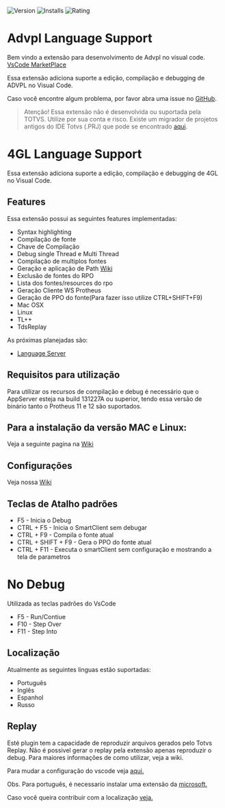 ![Version](https://vsmarketplacebadge.apphb.com/version/KillerAll.advpl-vscode.svg) ![Installs](https://vsmarketplacebadge.apphb.com/installs/KillerAll.advpl-vscode.svg) ![Rating](https://vsmarketplacebadge.apphb.com/rating-short/KillerAll.advpl-vscode.svg)

# Advpl Language Support

Bem vindo a extensão para desenvolvimento de Advpl no visual code. [VsCode MarketPlace](https://marketplace.visualstudio.com/items?itemName=KillerAll.advpl-vscode)

Essa extensão adiciona suporte a edição, compilação e debugging de ADVPL no Visual Code.

Caso você encontre algum problema, por favor abra uma issue no [GitHub](https://github.com/killerall/advpl-vscode/issues).

> Atenção! Essa extensão não é desenvolvida ou suportada pela TOTVS. Utilize por sua conta e risco.
> Existe um migrador de projetos antigos do IDE Totvs (.PRJ) que pode se encontrado [aqui](https://github.com/killerall/advpl-vscode/blob/master/TDSProjectToVscode.jar).


# 4GL Language Support

Essa extensão adiciona suporte a edição, compilação e debugging de 4GL no Visual Code.

## Features

Essa extensão possui as seguintes features implementadas:

* Syntax highlighting
* Compilação de fonte
* Chave de Compilação
* Debug single Thread e Multi Thread
* Compilação de multiplos fontes
* Geração e aplicação de Path [Wiki](https://github.com/killerall/advpl-vscode/wiki/Trabalhando-com-Patchs)
* Exclusão de fontes do RPO
* Lista dos fontes/resources do rpo
* Geração Cliente WS Protheus
* Geração de PPO do fonte(Para fazer isso utilize CTRL+SHIFT+F9)
* Mac OSX 
* Linux
* TL++
* TdsReplay

As próximas planejadas são:

* [Language Server](https://github.com/advpl/advpl-language-server)


## Requisitos para utilização

Para utilizar os recursos de compilação e debug é necessário que o AppServer esteja na build 131227A ou superior, tendo essa versão de binário tanto o Protheus 11 e 12 são suportados.

## Para a instalação da versão MAC e Linux:

Veja a seguinte pagina na [Wiki](https://github.com/killerall/advpl-vscode/wiki/Instala%C3%A7%C3%A3o-em-Linux-Mac-OS)

## Configurações

Veja nossa [Wiki](https://github.com/killerall/advpl-vscode/wiki/Configura%C3%A7%C3%A3o)

## Teclas de Atalho padrões

* F5  - Inicia o Debug
* CTRL + F5  - Inicia o SmartClient sem debugar
* CTRL + F9 - Compila o fonte atual
* CTRL + SHIFT +  F9 - Gera o PPO do fonte atual
* CTRL + F11 - Executa o smartClient sem configuração e mostrando a tela de parametros

# No Debug

Utilizada as teclas padrões do VsCode

* F5 - Run/Contiue
* F10 - Step Over
* F11 - Step Into

## Localização

Atualmente as seguintes linguas estão suportadas:

* Português
* Inglês
* Espanhol
* Russo

## Replay

Esté plugin tem a capacidade de reproduzir arquivos gerados pelo Totvs Replay.
Não é possivel gerar o replay pela extensão apenas reproduzir o debug.
Para maiores informações de como utilizar, veja a wiki.


Para mudar a configuração do vscode veja [aqui.](https://code.visualstudio.com/docs/getstarted/locales)

Obs. Para português, é necessario instalar uma extensão da [microsoft.](https://marketplace.visualstudio.com/items?itemName=MS-CEINTL.vscode-language-pack-pt-BR)

Caso você queira contribuir com a localização [veja.](https://github.com/killerall/advpl-vscode/wiki/Localiza%C3%A7%C3%A3o)


